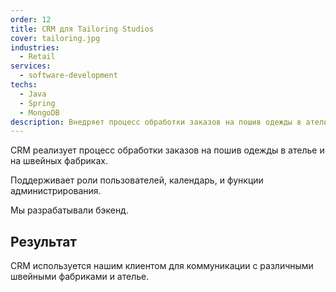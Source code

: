```yaml
---
order: 12
title: CRM для Tailoring Studios 
cover: tailoring.jpg
industries:
  - Retail
services:
  - software-development
techs:
  - Java
  - Spring
  - MongoDB
description: Внедряет процесс обработки заказов на пошив одежды в ателье и на швейных фабриках.
---
```

CRM реализует процесс обработки заказов на пошив одежды в ателье и на швейных фабриках.

Поддерживает роли пользователей, календарь, и функции администрирования. 

Мы разрабатывали бэкенд.

## Результат

CRM используется нашим клиентом для коммуникации с различными швейными фабриками и ателье.
